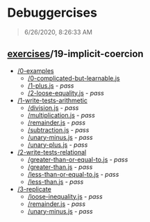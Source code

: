# Debuggercises 

> 6/26/2020, 8:26:33 AM 

## [exercises](../README.md)/19-implicit-coercion 

- [/0-examples](./0-examples/README.md)
  - [/0-complicated-but-learnable.js](./0-examples/README.md#0-complicated-but-learnablejs)  
  - [/1-plus.js](./0-examples/README.md#1-plusjs) - _pass_ 
  - [/2-loose-equality.js](./0-examples/README.md#2-loose-equalityjs) - _pass_ 
- [/1-write-tests-arithmetic](./1-write-tests-arithmetic/README.md)
  - [/division.js](./1-write-tests-arithmetic/README.md#divisionjs) - _pass_ 
  - [/multiplication.js](./1-write-tests-arithmetic/README.md#multiplicationjs) - _pass_ 
  - [/remainder.js](./1-write-tests-arithmetic/README.md#remainderjs) - _pass_ 
  - [/subtraction.js](./1-write-tests-arithmetic/README.md#subtractionjs) - _pass_ 
  - [/unary-minus.js](./1-write-tests-arithmetic/README.md#unary-minusjs) - _pass_ 
  - [/unary-plus.js](./1-write-tests-arithmetic/README.md#unary-plusjs) - _pass_ 
- [/2-write-tests-relational](./2-write-tests-relational/README.md)
  - [/greater-than-or-equal-to.js](./2-write-tests-relational/README.md#greater-than-or-equal-tojs) - _pass_ 
  - [/greater-than.js](./2-write-tests-relational/README.md#greater-thanjs) - _pass_ 
  - [/less-than-or-equal-to.js](./2-write-tests-relational/README.md#less-than-or-equal-tojs) - _pass_ 
  - [/less-than.js](./2-write-tests-relational/README.md#less-thanjs) - _pass_ 
- [/3-replicate](./3-replicate/README.md)
  - [/loose-inequality.js](./3-replicate/README.md#loose-inequalityjs) - _pass_ 
  - [/remainder.js](./3-replicate/README.md#remainderjs) - _pass_ 
  - [/unary-minus.js](./3-replicate/README.md#unary-minusjs) - _pass_ 
